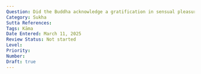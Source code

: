 ```yaml
---
Question: Did the Buddha acknowledge a gratification in sensual pleasures?
Category: Sukha
Sutta References:
Tags: Kāma
Date Entered: March 11, 2025
Review Status: Not started
Level: 
Priority: 
Number: 
Draft: true
---
```


